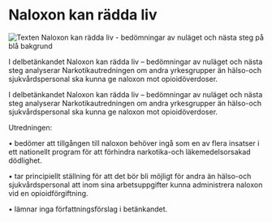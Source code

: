 # Naloxon kan rädda liv

![Texten Naloxon kan rädda liv - bedömningar av nuläget och nästa steg på blå bakgrund](/contentassets/102669005e3d472782a263a0274ff3c4/sou-2022-54-omslag_framsida-150x200px.jpg?width=150&quality=85)

I delbetänkandet Naloxon kan rädda liv – bedömningar av nuläget och nästa steg analyserar Narkotikautredningen om andra yrkesgrupper än hälso-och sjukvårdspersonal ska kunna ge naloxon mot opioidöverdoser.

I delbetänkandet Naloxon kan rädda liv – bedömningar av nuläget och nästa steg analyserar Narkotikautredningen om andra yrkesgrupper än hälso-och sjukvårdspersonal ska kunna ge naloxon mot opioidöverdoser.

Utredningen:

• bedömer att tillgången till naloxon behöver ingå som en av flera insatser i ett nationellt program för att förhindra narkotika-och läkemedelsorsakad dödlighet.

• tar principiellt ställning för att det bör bli möjligt för andra än hälso-och sjukvårdspersonal att inom sina arbetsuppgifter kunna administrera naloxon vid en opioidförgiftning.

• lämnar inga författningsförslag i betänkandet.
